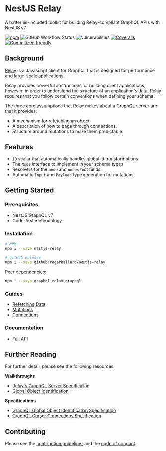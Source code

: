 # NestJS Relay

A batteries-included toolkit for building Relay-compliant GraphQL APIs with NestJS v7.

[![npm](https://img.shields.io/npm/v/nestjs-relay)](https://www.npmjs.com/package/nestjs-relay)
![GitHub Workflow Status](https://img.shields.io/github/workflow/status/rogerballard/nestjs-relay/development)
![Vulnerabilities](https://img.shields.io/snyk/vulnerabilities/github/rogerballard/nestjs-relay)
[![Coveralls](https://img.shields.io/coveralls/github/rogerballard/nestjs-relay)](https://coveralls.io/github/rogerballard/nestjs-relay)
[![Commitizen friendly](https://img.shields.io/badge/commitizen-friendly-brightgreen.svg)](http://commitizen.github.io/cz-cli/)

## Background

[Relay](https://relay.dev/) is a Javascript client for GraphQL that is designed for performance and large-scale applications.

Relay provides powerful abstractions for building client applications, however, in order to understand the structure of an application's data, Relay requires that you follow certain conventions when defining your schema.

The three core assumptions that Relay makes about a GraphQL server are that it provides:

- A mechanism for refetching an object.
- A description of how to page through connections.
- Structure around mutations to make them predictable.

## Features
- `ID` scalar that automatically handles global id transformations
- The `Node` interface to implement in your schema types
- Resolvers for the `node` and `nodes` root fields
- Automatic `Input` and `Payload` type generation for mutations

## Getting Started

### Prerequisites

- NestJS GraphQL v7
- Code-first methodology

### Installation

```bash
# NPM
npm i --save nestjs-relay

# GitHub Release
npm i --save github:rogerballard/nestjs-relay
```

Peer dependencies:

```bash
npm i --save graphql-relay graphql
```

### Guides

- [Refetching Data](docs/refetching-data.md)
- [Mutations](docs/mutations.md)
- [Connections](docs/connections.md)

### Documentation

- [Full API](https://rogerballard.github.io/nestjs-relay/)

## Further Reading

For further detail, please see the following resources.

**Walkthroughs**
- [Relay's GraphQL Server Specification](https://relay.dev/docs/en/graphql-server-specification)
- [Global Object Identification](https://graphql.org/learn/global-object-identification/)

**Specifications**
- [GraphQL Global Object Identification Specification](https://relay.dev/graphql/objectidentification.htm)
- [GraphQL Cursor Connections Specification](https://relay.dev/graphql/connections.htm)

## Contributing

Please see the [contribution guidelines](CONTRIBUTING.md) and the [code of conduct](CODE_OF_CONDUCT.md).
